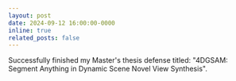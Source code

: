 ```yaml
---
layout: post
date: 2024-09-12 16:00:00-0000
inline: true
related_posts: false
---
```


Successfully finished my Master's thesis defense titled: "4DGSAM: Segment Anything in Dynamic Scene Novel View Synthesis". 
